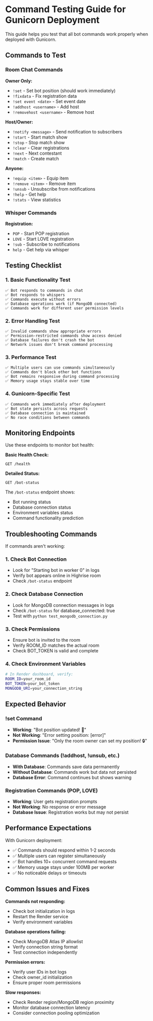 # Command Testing Guide for Gunicorn Deployment

This guide helps you test that all bot commands work properly when deployed with Gunicorn.

## Commands to Test

### Room Chat Commands

**Owner Only:**

- `!set` - Set bot position (should work immediately)
- `!fixdata` - Fix registration data
- `!set event <date>` - Set event date
- `!addhost <username>` - Add host
- `!removehost <username>` - Remove host

**Host/Owner:**

- `!notify <message>` - Send notification to subscribers
- `!start` - Start match show
- `!stop` - Stop match show
- `!clear` - Clear registrations
- `!next` - Next contestant
- `!match` - Create match

**Anyone:**

- `!equip <item>` - Equip item
- `!remove <item>` - Remove item
- `!unsub` - Unsubscribe from notifications
- `!help` - Get help
- `!stats` - View statistics

### Whisper Commands

**Registration:**

- `POP` - Start POP registration
- `LOVE` - Start LOVE registration
- `!sub` - Subscribe to notifications
- `help` - Get help via whisper

## Testing Checklist

### 1. Basic Functionality Test

```
✅ Bot responds to commands in chat
✅ Bot responds to whispers
✅ Commands execute without errors
✅ Database operations work (if MongoDB connected)
✅ Commands work for different user permission levels
```

### 2. Error Handling Test

```
✅ Invalid commands show appropriate errors
✅ Permission-restricted commands show access denied
✅ Database failures don't crash the bot
✅ Network issues don't break command processing
```

### 3. Performance Test

```
✅ Multiple users can use commands simultaneously
✅ Commands don't block other bot functions
✅ Bot remains responsive during command processing
✅ Memory usage stays stable over time
```

### 4. Gunicorn-Specific Test

```
✅ Commands work immediately after deployment
✅ Bot state persists across requests
✅ Database connection is maintained
✅ No race conditions between commands
```

## Monitoring Endpoints

Use these endpoints to monitor bot health:

**Basic Health Check:**

```
GET /health
```

**Detailed Status:**

```
GET /bot-status
```

The `/bot-status` endpoint shows:

- Bot running status
- Database connection status
- Environment variables status
- Command functionality prediction

## Troubleshooting Commands

If commands aren't working:

### 1. Check Bot Connection

- Look for "Starting bot in worker 0" in logs
- Verify bot appears online in Highrise room
- Check `/bot-status` endpoint

### 2. Check Database Connection

- Look for MongoDB connection messages in logs
- Check `/bot-status` for database_connected: true
- Test with `python test_mongodb_connection.py`

### 3. Check Permissions

- Ensure bot is invited to the room
- Verify ROOM_ID matches the actual room
- Check BOT_TOKEN is valid and complete

### 4. Check Environment Variables

```bash
# In Render dashboard, verify:
ROOM_ID=your_room_id
BOT_TOKEN=your_bot_token
MONGODB_URI=your_connection_string
```

## Expected Behavior

### !set Command

- **Working**: "Bot position updated! 📍"
- **Not Working**: "Error setting position: [error]"
- **Permission Issue**: "Only the room owner can set my position! 🔒"

### Database Commands (!addhost, !unsub, etc.)

- **With Database**: Commands save data permanently
- **Without Database**: Commands work but data not persisted
- **Database Error**: Command continues but shows warning

### Registration Commands (POP, LOVE)

- **Working**: User gets registration prompts
- **Not Working**: No response or error message
- **Database Issue**: Registration works but may not persist

## Performance Expectations

With Gunicorn deployment:

- ✅ Commands should respond within 1-2 seconds
- ✅ Multiple users can register simultaneously
- ✅ Bot handles 10+ concurrent command requests
- ✅ Memory usage stays under 100MB per worker
- ✅ No noticeable delays or timeouts

## Common Issues and Fixes

**Commands not responding:**

- Check bot initialization in logs
- Restart the Render service
- Verify environment variables

**Database operations failing:**

- Check MongoDB Atlas IP allowlist
- Verify connection string format
- Test connection independently

**Permission errors:**

- Verify user IDs in bot logs
- Check owner_id initialization
- Ensure proper room permissions

**Slow responses:**

- Check Render region/MongoDB region proximity
- Monitor database connection latency
- Consider connection pooling optimization

